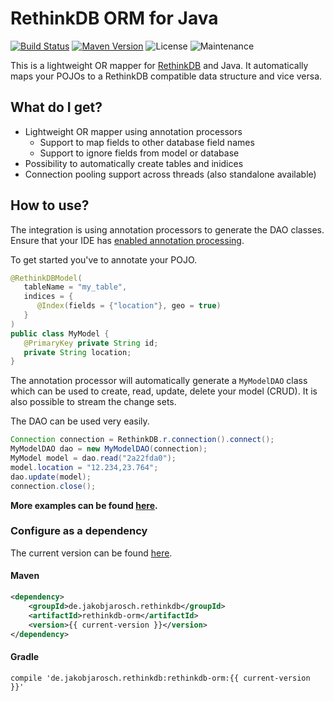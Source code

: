 # RethinkDB ORM for Java

[![Build Status](https://img.shields.io/travis/foxylion/rethinkdb-orm-java/master.svg?style=flat-square)](https://travis-ci.org/foxylion/rethinkdb-orm-java)
[![Maven Version](https://img.shields.io/maven-central/v/de.jakobjarosch.rethinkdb/rethinkdb-orm.svg?style=flat-square)](https://search.maven.org/#search%7Cga%7C1%7Cg%3A%22de.jakobjarosch.rethinkdb%22)
![License](https://img.shields.io/badge/license-Apache%202.0-blue.svg?style=flat-square)
![Maintenance](https://img.shields.io/maintenance/yes/2016.svg?style=flat-square)

This is a lightweight OR mapper for [RethinkDB](https://www.rethinkdb.com/) and Java.
It automatically maps your POJOs to a RethinkDB compatible data structure and vice versa.

## What do I get?

- Lightweight OR mapper using annotation processors
  - Support to map fields to other database field names
  - Support to ignore fields from model or database
- Possibility to automatically create tables and inidices
- Connection pooling support across threads (also standalone available)

## How to use?

The integration is using annotation processors to generate the DAO classes.
Ensure that your IDE has [enabled annotation processing](https://immutables.github.io/apt.html).

To get started you've to annotate your POJO.

```java
@RethinkDBModel(
   tableName = "my_table",
   indices = {
      @Index(fields = {"location"}, geo = true)
   }
)
public class MyModel {
   @PrimaryKey private String id;
   private String location;
}
```

The annotation processor will automatically generate a `MyModelDAO` class which
can be used to create, read, update, delete your model (CRUD). It is also possible
to stream the change sets.

The DAO can be used very easily.

```java
Connection connection = RethinkDB.r.connection().connect();
MyModelDAO dao = new MyModelDAO(connection);
MyModel model = dao.read("2a22fda0");
model.location = "12.234,23.764";
dao.update(model);
connection.close();
```

**More examples can be found [here](rethinkdb-orm-samples/src/main/java/EntryPoint.java).**

### Configure as a dependency

The current version can be found [here](releases).

#### Maven
```xml
<dependency>
    <groupId>de.jakobjarosch.rethinkdb</groupId>
    <artifactId>rethinkdb-orm</artifactId>
    <version>{{ current-version }}</version>
</dependency>
```

#### Gradle
```
compile 'de.jakobjarosch.rethinkdb:rethinkdb-orm:{{ current-version }}'
```
